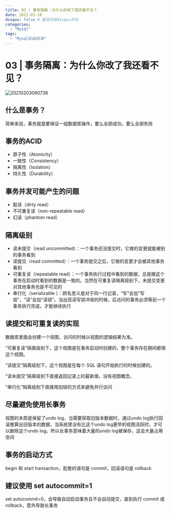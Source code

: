 ```yaml
---
title: 03 | 事务隔离：为什么你改了我还看不见？
date: 2021-03-10
disqus: false # 是否开启disqus评论
categories:
  - "Mysql"
tags:
  - "Mysql实战45讲"
---
```


<!--more-->

# 03 | 事务隔离：为什么你改了我还看不见？

![20210203090738](http://pic.zero-tt.top/note/20210203090738.png)

## 什么是事务？
简单来说，事务就是要保证一组数据库操作，要么全部成功，要么全部失败

## 事务的ACID
* 原子性（Atomicity）
* 一致性（Consistency）
* 隔离性（Isolation）
* 持久性（Durability）

## 事务并发可能产生的问题
* 脏读（dirty read）
* 不可重复读（non-repeatable read）
* 幻读（phantom read）

## 隔离级别
* 读未提交（read uncommitted）：一个事务还没提交时，它做的变更就能被别的事务看到
* 读提交（read committed）：一个事务提交之后，它做的变更才会被其他事务看到
* 可重复读（repeatable read）：一个事务执行过程中看到的数据，总是跟这个事务在启动时看到的数据是一致的。当然在可重复读隔离级别下，未提交变更对其他事务也是不可见的
* 串行化（serializable ）：顾名思义是对于同一行记录，“写”会加“写锁”，“读”会加“读锁”。当出现读写锁冲突的时候，后访问的事务必须等前一个事务执行完成，才能继续执行

## 读提交和可重复读的实现
数据库里面会创建一个视图，访问的时候以视图的逻辑结果为准。

“可重复读”隔离级别下，这个视图是在事务启动时创建的，整个事务存在期间都用这个视图。

“读提交”隔离级别下，这个视图是在每个 SQL 语句开始执行的时候创建的。

“读未提交”隔离级别下直接返回记录上的最新值，没有视图概念。

“串行化”隔离级别下直接用加锁的方式来避免并行访问

## 尽量避免使用长事务
视图的本质是保留了undo log，当需要获取旧版本数据时，通过undo log执行回滚推算出旧版本的数据，当系统里没有比这个undo log更早的视图活跃时，才可以删除这个undo log。所以长事务意味着大量的undo log被保存，这会大量占用空间

## 事务的启动方式
begin 和 start transaction，配套的语句是 commit，回滚语句是 rollback

## 建议使用 set autocommit=1
set autocommit=0，会导致自动启动事务且不会自动提交，直到执行 commit 或 rollback，意外导致长事务
